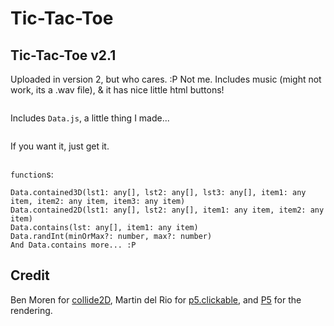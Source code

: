 # Tic-Tac-Toe
## Tic-Tac-Toe v2.1
Uploaded in version 2, but who cares. :P 
Not me.
Includes music (might not work, its a .wav file), & it has nice little html buttons!
```
```
Includes `Data.js`, a little thing I made... 
```
```
If you want it, just get it.
```
```
`function`s:
```
Data.contained3D(lst1: any[], lst2: any[], lst3: any[], item1: any item, item2: any item, item3: any item)
Data.contained2D(lst1: any[], lst2: any[], item1: any item, item2: any item)
Data.contains(lst: any[], item1: any item)
Data.randInt(minOrMax?: number, max?: number)
And Data.contains more... :P
```
## Credit
Ben Moren for [collide2D](https://github.com/bmoren/p5.collide2D), Martin del Rio for [p5.clickable](https://github.com/Lartu/p5.clickable), and [P5](https://p5js.org) for the rendering.